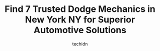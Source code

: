 ---
layout: ampstory
image: https://images.unsplash.com/photo-1626941946705-10e82ef4c533?ixlib=rb-4.0.3&ixid=MnwxMjA3fDB8MHxwaG90by1wYWdlfHx8fGVufDB8fHx8&auto=format&fit=crop&w=640&h=853&q=80
author: techidn
featured: false
description: Experience the excellence of automotive service by visiting the 7 best Dodge Mechanic in New York NY, USA. With their expertise, attention to detail, and commitment to customer satisfaction,
title: Find 7 Trusted Dodge Mechanics in New York NY for Superior Automotive Solutions
cover:
   title: Find 7 Trusted Dodge Mechanics in New York NY for Superior Automotive Solutions
   subtitle: Rickpate
   background: https://images.unsplash.com/photo-1626941946705-10e82ef4c533?ixlib=rb-4.0.3&ixid=MnwxMjA3fDB8MHxwaG90by1wYWdlfHx8fGVufDB8fHx8&auto=format&fit=crop&w=640&h=853&q=80

pages: 
 - layout: thirds
   top: <h1>#1 Chrysler Dodge Jeep Ram FIAT of Manhattan</h1>
   bottom: "<p>I had a wonderful experience.  Everyone was extremely helpful and informative. Eileen sold me my first car, I got a jeep compass and Im in love.  She got me a great deal</p>"
   background: https://www.knot35.com/toplist/wp-content/uploads/2023/06/best-dodge-mechanic-1-in-new-york-ny-1685839776.jpeg
   backgroundblur: true
 - layout: thirds
   top: <h1>#2 Riverdale Chrysler Jeep Dodge Ram</h1>
   bottom: "<p>5869 Broadway, Bronx, NY 10463, United States</p>"
   background: https://www.knot35.com/toplist/wp-content/uploads/2023/06/best-dodge-mechanic-2-in-new-york-ny-1685839776.jpeg
   cta:
      link: https://www.knot35.com/toplist/find-7-trusted-dodge-mechanics-in-new-york-ny-for-superior-automotive-solutions/
      text: Find 7 Trusted Dodge Mechanics in New York NY for Superior Automotive Solutions
 - layout: thirds
   top: <h1>#3 Eastchester Chrysler Jeep Dodge Ram Service Center</h1>
   bottom: "<p>4007 Boston Rd, Bronx, NY 10466, United States</p>"
   background: https://www.knot35.com/toplist/wp-content/uploads/2023/06/best-dodge-mechanic-3-in-new-york-ny-1685839777.jpeg
   cta:
      link: https://www.knot35.com/toplist/find-7-trusted-dodge-mechanics-in-new-york-ny-for-superior-automotive-solutions/
      text: Find 7 Trusted Dodge Mechanics in New York NY for Superior Automotive Solutions
 - layout: thirds
   top: <h1>#4 Riverdale Chrysler Jeep Dodge Ram Service Center</h1>
   bottom: "<p>3230 Jerome Ave, Bronx, NY 10468, United States</p>"
   background: https://images.unsplash.com/photo-1608501821300-4f99e58bba77?ixlib=rb-4.0.3&ixid=MnwxMjA3fDB8MHxwaG90by1wYWdlfHx8fGVufDB8fHx8&auto=format&fit=crop&w=640&h=853&q=80
   cta:
      link: https://www.knot35.com/toplist/find-7-trusted-dodge-mechanics-in-new-york-ny-for-superior-automotive-solutions/
      text: Find 7 Trusted Dodge Mechanics in New York NY for Superior Automotive Solutions
 - layout: thirds
   top: <h1>#5 Hudson Chrysler Jeep Dodge RAM Service and Parts</h1>
   bottom: "<p>625 NJ-440, Jersey City, NJ 07304, United States</p>"
   background: https://images.unsplash.com/photo-1488554378835-f7acf46e6c98?ixlib=rb-4.0.3&ixid=MnwxMjA3fDB8MHxwaG90by1wYWdlfHx8fGVufDB8fHx8&auto=format&fit=crop&w=640&h=853&q=80
   cta:
      link: https://www.knot35.com/toplist/find-7-trusted-dodge-mechanics-in-new-york-ny-for-superior-automotive-solutions/
      text: Find 7 Trusted Dodge Mechanics in New York NY for Superior Automotive Solutions
 - layout: thirds
   top: <h1>#6 Chrysler Dodge Jeep Ram Service Center</h1>
   bottom: "<p>190 Sheridan Blvd, Inwood, NY 11096, United States</p>"
   background: https://images.unsplash.com/photo-1620421680010-0766ff230392?ixlib=rb-4.0.3&ixid=MnwxMjA3fDB8MHxwaG90by1wYWdlfHx8fGVufDB8fHx8&auto=format&fit=crop&w=640&h=853&q=80
   cta:
      link: https://www.knot35.com/toplist/find-7-trusted-dodge-mechanics-in-new-york-ny-for-superior-automotive-solutions/
      text: Find 7 Trusted Dodge Mechanics in New York NY for Superior Automotive Solutions
 - layout: thirds
   top: <h1>#7 Prestige Automotive</h1>
   bottom: "<p>547 W 133rd St, New York, NY 10027, United States</p>"
   background: https://images.unsplash.com/photo-1489648022186-8f49310909a0?ixlib=rb-4.0.3&ixid=MnwxMjA3fDB8MHxwaG90by1wYWdlfHx8fGVufDB8fHx8&auto=format&fit=crop&w=640&h=853&q=80
   cta:
      link: https://www.knot35.com/toplist/find-7-trusted-dodge-mechanics-in-new-york-ny-for-superior-automotive-solutions/
      text: Find 7 Trusted Dodge Mechanics in New York NY for Superior Automotive Solutions
 - layout: thirds
   middle: Continue reading...
   background: https://images.unsplash.com/photo-1561679660-d00ee1e0dc8e?ixlib=rb-4.0.3&ixid=MnwxMjA3fDB8MHxwaG90by1wYWdlfHx8fGVufDB8fHx8&auto=format&fit=crop&w=640&h=853&q=80
   cta:
      link: https://www.knot35.com/toplist/find-7-trusted-dodge-mechanics-in-new-york-ny-for-superior-automotive-solutions/
      text: Find 7 Trusted Dodge Mechanics in New York NY for Superior Automotive Solutions
      
---